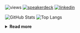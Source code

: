 ![views](https://komarev.com/ghpvc/?username=chck&color=blueviolet)
[![speakerdeck](https://img.shields.io/badge/Speaker_Deck-chck-8a2be2?style=flat-square&logo=speaker-deck)](https://speakerdeck.com/chck)
[![linkedin](https://img.shields.io/badge/LinkedIn-chck-8a2be2?style=flat-square&logo=linkedin)](https://www.linkedin.com/in/chck/)

<p align="left"> 
  <img alt="GitHub Stats" align="center" height="150" src="https://github-readme-stats-nine-umber-51.vercel.app/api?username=chck&count_private=true&show_icons=true&hide_title=true&theme=buefy" />
  <img alt="Top Langs" align="center" height="150" src="https://github-readme-stats-nine-umber-51.vercel.app/api/top-langs/?username=chck&layout=compact&count_private=true&show_icons=true&hide_title=true&theme=buefy" />
</p>

<details>
  <summary><b>Read more</b></summary>
  <br>

  <!--START_SECTION:waka-->
**🐱 My GitHub Data** 

> 📦 78.4 kB Used in GitHub's Storage 
 > 
> 💼 Opted to Hire
 > 
> 📜 133 Public Repositories 
 > 
> 🔑 21 Private Repositories 
 > 
**I'm a Night 🦉** 

```text
🌞 Morning                832 commits         ███░░░░░░░░░░░░░░░░░░░░░░   13.32 % 
🌆 Daytime                1989 commits        ████████░░░░░░░░░░░░░░░░░   31.83 % 
🌃 Evening                1796 commits        ███████░░░░░░░░░░░░░░░░░░   28.75 % 
🌙 Night                  1631 commits        ███████░░░░░░░░░░░░░░░░░░   26.10 % 
```
📅 **I'm Most Productive on Thursday** 

```text
Monday                   1252 commits        █████░░░░░░░░░░░░░░░░░░░░   20.04 % 
Tuesday                  992 commits         ████░░░░░░░░░░░░░░░░░░░░░   15.88 % 
Wednesday                1037 commits        ████░░░░░░░░░░░░░░░░░░░░░   16.60 % 
Thursday                 1426 commits        ██████░░░░░░░░░░░░░░░░░░░   22.82 % 
Friday                   643 commits         ███░░░░░░░░░░░░░░░░░░░░░░   10.29 % 
Saturday                 354 commits         █░░░░░░░░░░░░░░░░░░░░░░░░   05.67 % 
Sunday                   544 commits         ██░░░░░░░░░░░░░░░░░░░░░░░   08.71 % 
```


📊 **This Week I Spent My Time On** 

```text
💬 Programming Languages: 
Other                    29 hrs 14 mins      █████████████████████░░░░   84.45 % 
TypeScript               3 hrs 37 mins       ███░░░░░░░░░░░░░░░░░░░░░░   10.47 % 
Python                   29 mins             ░░░░░░░░░░░░░░░░░░░░░░░░░   01.42 % 
Markdown                 22 mins             ░░░░░░░░░░░░░░░░░░░░░░░░░   01.09 % 
INI                      13 mins             ░░░░░░░░░░░░░░░░░░░░░░░░░   00.67 % 

🔥 Editors: 
Chrome                   29 hrs 14 mins      █████████████████████░░░░   84.45 % 
WebStorm                 3 hrs 34 mins       ███░░░░░░░░░░░░░░░░░░░░░░   10.32 % 
PyCharm                  1 hr 23 mins        █░░░░░░░░░░░░░░░░░░░░░░░░   04.03 % 
Neovim                   24 mins             ░░░░░░░░░░░░░░░░░░░░░░░░░   01.20 % 
Obsidian                 0 secs              ░░░░░░░░░░░░░░░░░░░░░░░░░   00.00 % 
```

**I Mostly Code in Python** 

```text
Python                   43 repos            █████████░░░░░░░░░░░░░░░░   34.13 % 
Jupyter Notebook         18 repos            ████░░░░░░░░░░░░░░░░░░░░░   14.29 % 
Rust                     7 repos             █░░░░░░░░░░░░░░░░░░░░░░░░   05.56 % 
TypeScript               4 repos             █░░░░░░░░░░░░░░░░░░░░░░░░   03.17 % 
Astro                    1 repo              ░░░░░░░░░░░░░░░░░░░░░░░░░   00.79 % 
```



**Timeline**

![Lines of Code chart](https://raw.githubusercontent.com/chck/chck/main/assets/bar_graph.png)


 Last Updated on 2024-04-18 01:21 UTC
<!--END_SECTION:waka-->
</details>

